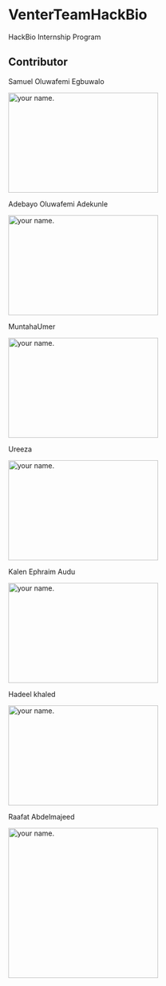 # VenterTeamHackBio
HackBio Internship Program





## Contributor

Samuel Oluwafemi Egbuwalo 

<img src="https://user-images.githubusercontent.com/85350295/128296296-dddfca4f-ee3a-470a-b1de-2b8b9b144179.jpg" alt="your name." width="300" height= "200"/>

Adebayo Oluwafemi Adekunle

<img src="https://user-images.githubusercontent.com/88288059/128306099-6c63194d-890b-4e18-a5da-6ed7c3dca6b4.jpg" alt="your name." width="300" height= "200"/>

MuntahaUmer

<img src="https://user-images.githubusercontent.com/88343721/128332666-6e36e412-9ec4-46ad-b2ed-8c691e346e61.jpeg" alt="your name." width="300" height= "200"/>

Ureeza

<img src="https://user-images.githubusercontent.com/88342626/128333454-09ecb286-2cc1-4b3c-88e2-a58bc11ffb6d.jpeg" alt="your name." width="300" height= "200"/>

Kalen Ephraim Audu

<img src="https://user-images.githubusercontent.com/88288273/128369648-491e9c9b-86c0-4067-9232-a65dfadd0615.jpg" alt="your name." width="300" height= "200"/>

Hadeel khaled

<img src="https://user-images.githubusercontent.com/88321390/128371171-83ed5c23-7803-4595-868f-70ca9cc140b7.png" alt="your name." width="300" height= "200"/>

Raafat Abdelmajeed

<img src="https://user-images.githubusercontent.com/76243557/128511475-551f6fb3-665c-4dd4-b574-ffcd0fb87c68.jpg" alt="your name." width="300" height= "300"/>
